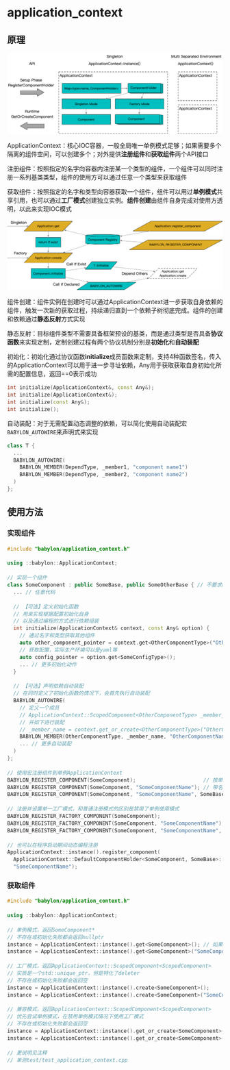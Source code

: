 # application_context

## 原理

![](images/application_context_1.png)

ApplicationContext：核心IOC容器，一般全局唯一单例模式足够；如果需要多个隔离的组件空间，可以创建多个；对外提供**注册组件**和**获取组件**两个API接口

注册组件：按照指定的名字向容器内注册某一个类型的组件，一个组件可以同时注册一系列基类类型，组件的使用方可以通过任意一个类型来获取组件

获取组件：按照指定的名字和类型向容器获取一个组件，组件可以用过**单例模式**共享引用，也可以通过**工厂模式**创建独立实例。**组件创建**由组件自身完成对使用方透明，以此来实现IOC模式

![](images/application_context_2.png)

组件创建：组件实例在创建时可以通过ApplicationContext进一步获取自身依赖的组件，触发一次新的获取过程，持续递归直到一个依赖子树彻底完成。组件的创建和依赖通过**静态反射**方式实现

静态反射：目标组件类型不需要具备框架预设的基类，而是通过类型是否具备**协议函数**来实现定制，定制创建过程有两个协议机制分别是**初始化**和**自动装配**

初始化：初始化通过协议函数**initialize**成员函数来定制，支持4种函数签名，传入的ApplicationContext可以用于进一步寻址依赖，Any用于获取获取自身初始化所需的配置信息，返回==0表示成功
```c++
int initialize(ApplicationContext&, const Any&);
int initialize(ApplicationContext&);
int initialize(const Any&);
int initialize();
```

自动装配：对于无需配置动态调整的依赖，可以简化使用自动装配宏`BABYLON_AUTOWIRE`来声明式来实现
```c++
class T {
  ...
  BABYLON_AUTOWIRE(
    BABYLON_MEMBER(DependType, _member1, "component name1")
    BABYLON_MEMBER(DependType, _member2, "component name2")
  )
};
```

## 使用方法

### 实现组件

```c++
#include "babylon/application_context.h"
 
using ::babylon::ApplicationContext;

// 实现一个组件
class SomeComponent : public SomeBase, public SomeOtherBase { // 不要求继承任何基类
  ... // 任意代码

  // 【可选】定义初始化函数
  // 用来实现根据配置初始化自身
  // 以及通过编程的方式进行依赖组装
  int initialize(ApplicationContext& context, const Any& option) {
    // 通过名字和类型获取其他组件
    auto other_component_pointer = context.get<OtherComponentType>("OtherComponentName");
    // 获取配置，实际生产环境可以是yaml等
    auto config_pointer = option.get<SomeConfigType>();
    ... // 更多初始化动作
  }

  // 【可选】声明依赖自动装配
  // 在同时定义了初始化函数的情况下，会首先执行自动装配
  BABYLON_AUTOWIRE(
    // 定义一个成员
    // ApplicationContext::ScopedComponent<OtherComponentType> _member_name;
    // 并如下进行装配
    // _member_name = context.get_or_create<OtherComponentType>("OtherComponentName");
    BABYLON_MEMBER(OtherComponentType, _member_name, "OtherComponentName")
    ... // 更多自动装配
  )
};
 
// 使用宏注册组件到单例ApplicationContext
BABYLON_REGISTER_COMPONENT(SomeComponent);                      // 按单一类型注册
BABYLON_REGISTER_COMPONENT(SomeComponent, "SomeComponentName"); // 带名字注册
BABYLON_REGISTER_COMPONENT(SomeComponent, "SomeComponentName", SomeBase, SomeOtherBase, ...); // 支持按照一系列基类使用

// 注册并设置单一工厂模式，和普通注册模式的区别是禁用了单例使用模式
BABYLON_REGISTER_FACTORY_COMPONENT(SomeComponent);                      // 按单一类型注册
BABYLON_REGISTER_FACTORY_COMPONENT(SomeComponent, "SomeComponentName"); // 带名字注册
BABYLON_REGISTER_FACTORY_COMPONENT(SomeComponent, "SomeComponentName", SomeBase, SomeOtherBase, ...); // 支持按照一系列基类使用

// 也可以在程序启动期间动态编程注册
ApplicationContext::instance().register_component(
  ApplicationContext::DefaultComponentHolder<SomeComponent, SomeBase>::create(),
  "SomeComponentName");
```

### 获取组件

```c++
#include "babylon/application_context.h"
 
using ::babylon::ApplicationContext;

// 单例模式，返回SomeComponent*
// 不存在或初始化失败都会返回nullptr
instance = ApplicationContext::instance().get<SomeComponent>(); // 如果整个ApplicationContext中只有一个此类型的组件，可以如此使用
instance = ApplicationContext::instance().get<SomeComponent>("SomeComponentName"); // 有多个同类型组件时通过名字区分

// 工厂模式，返回ApplicationContext::ScopedComponent<ScopedComponent>
// 实质是一个std::unique_ptr，但是特化了deleter
// 不存在或初始化失败都会返回空
instance = ApplicationContext::instance().create<SomeComponent>();
instance = ApplicationContext::instance().create<SomeComponent>("SomeComponentName");

// 兼容模式，返回ApplicationContext::ScopedComponent<ScopedComponent>
// 优先尝试单例模式，在禁用单例模式情况下使用工厂模式
// 不存在或初始化失败都会返回空
instance = ApplicationContext::instance().get_or_create<SomeComponent>();
instance = ApplicationContext::instance().get_or_create<SomeComponent>("SomeComponentName");

// 更说明见注释
// 单测test/test_application_context.cpp
```
